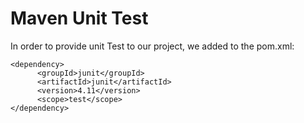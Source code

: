 # Maven Unit Test

In order to provide unit Test to our project, we added to the pom.xml:
```console
<dependency>
      <groupId>junit</groupId>
      <artifactId>junit</artifactId>
      <version>4.11</version>
      <scope>test</scope>
</dependency>
```
